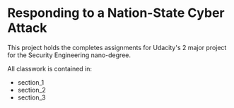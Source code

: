 # Responding to a Nation-State Cyber Attack

This project holds the completes assignments for Udacity's 2 major project for the Security Engineering nano-degree.

All classwork is contained in:
- section_1
- section_2
- section_3



